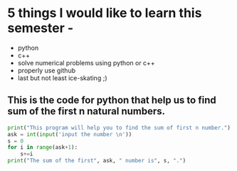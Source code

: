 # 5 things I would like to learn this semester -
- python
- c++
- solve numerical problems using python or c++
- properly use github
- last but not least ice-skating ;)

## This is the code for python that help us to find sum of the first n natural numbers.
```python
print("This program will help you to find the sum of first n number.")
ask = int(input('input the number \n'))
s = 0
for i in range(ask+1):
    s+=i
print("The sum of the first", ask, " number is", s, ".")
```

